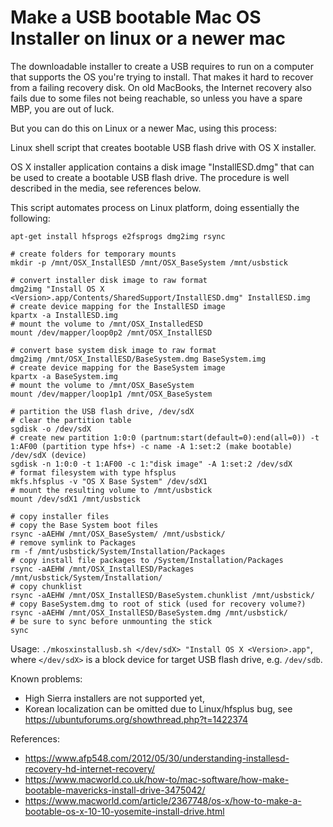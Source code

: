 # Make a USB bootable Mac OS Installer on linux or a newer mac

The downloadable installer to create a USB requires to run on a computer that supports the OS you're trying to install. That makes it hard to recover from a failing recovery disk. On old MacBooks, the Internet recovery also fails due to some files not being reachable, so unless you have a spare MBP, you are out of luck. 

But you can do this on Linux or a newer Mac, using this process:

Linux shell script that creates bootable USB flash drive with OS X installer.

OS X installer application contains a disk image "InstallESD.dmg" that can be
used to create a bootable USB flash drive. The procedure is well described in
the media, see references below.

This script automates process on Linux platform, doing essentially the
following:

    apt-get install hfsprogs e2fsprogs dmg2img rsync

    # create folders for temporary mounts
    mkdir -p /mnt/OSX_InstallESD /mnt/OSX_BaseSystem /mnt/usbstick

    # convert installer disk image to raw format
    dmg2img "Install OS X <Version>.app/Contents/SharedSupport/InstallESD.dmg" InstallESD.img
    # create device mapping for the InstallESD image
    kpartx -a InstallESD.img
    # mount the volume to /mnt/OSX_InstalledESD
    mount /dev/mapper/loop0p2 /mnt/OSX_InstallESD

    # convert base system disk image to raw format
    dmg2img /mnt/OSX_InstallESD/BaseSystem.dmg BaseSystem.img
    # create device mapping for the BaseSystem image
    kpartx -a BaseSystem.img
    # mount the volume to /mnt/OSX_BaseSystem
    mount /dev/mapper/loop1p1 /mnt/OSX_BaseSystem

    # partition the USB flash drive, /dev/sdX
    # clear the partition table
    sgdisk -o /dev/sdX
    # create new partition 1:0:0 (partnum:start(default=0):end(all=0)) -t 1:AF00 (partition type hfs+) -c name -A 1:set:2 (make bootable) /dev/sdX (device) 
    sgdisk -n 1:0:0 -t 1:AF00 -c 1:"disk image" -A 1:set:2 /dev/sdX
    # format filesystem with type hfsplus
    mkfs.hfsplus -v "OS X Base System" /dev/sdX1
    # mount the resulting volume to /mnt/usbstick
    mount /dev/sdX1 /mnt/usbstick

    # copy installer files
    # copy the Base System boot files
    rsync -aAEHW /mnt/OSX_BaseSystem/ /mnt/usbstick/
    # remove symlink to Packages
    rm -f /mnt/usbstick/System/Installation/Packages
    # copy install file packages to /System/Installation/Packages
    rsync -aAEHW /mnt/OSX_InstallESD/Packages /mnt/usbstick/System/Installation/
    # copy chunklist
    rsync -aAEHW /mnt/OSX_InstallESD/BaseSystem.chunklist /mnt/usbstick/
    # copy BaseSystem.dmg to root of stick (used for recovery volume?)
    rsync -aAEHW /mnt/OSX_InstallESD/BaseSystem.dmg /mnt/usbstick/
    # be sure to sync before unmounting the stick
    sync

Usage: `./mkosxinstallusb.sh </dev/sdX> "Install OS X <Version>.app"`, where
`</dev/sdX>` is a block device for target USB flash drive, e.g. `/dev/sdb`.

Known problems:
* High Sierra installers are not supported yet, 
* Korean localization can be omitted due to Linux/hfsplus bug, see
  https://ubuntuforums.org/showthread.php?t=1422374

References:
* https://www.afp548.com/2012/05/30/understanding-installesd-recovery-hd-internet-recovery/
* https://www.macworld.co.uk/how-to/mac-software/how-make-bootable-mavericks-install-drive-3475042/
* https://www.macworld.com/article/2367748/os-x/how-to-make-a-bootable-os-x-10-10-yosemite-install-drive.html
